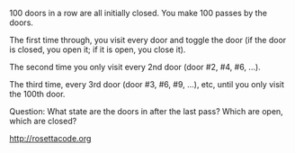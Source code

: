 100 doors in a row are all initially closed. 
You make 100 passes by the doors. 

The first time through, you visit every door and toggle the door (if the door is closed, you open it; if it is open, you close it).

The second time you only visit every 2nd door (door #2, #4, #6, ...).

The third time, every 3rd door (door #3, #6, #9, ...), etc, until you only visit the 100th door.

Question: What state are the doors in after the last pass? Which are open, which are closed?

http://rosettacode.org
